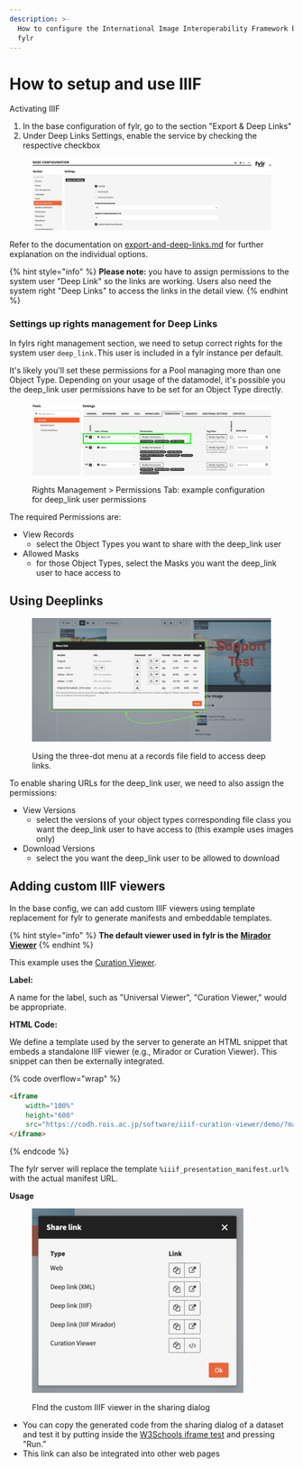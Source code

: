 ```yaml
---
description: >-
  How to configure the International Image Interoperability Framework built into
  fylr
---
```


# How to setup and use IIIF

Activating IIIF

1. In the base configuration of fylr, go to the section "Export & Deep Links"
2. Under Deep Links Settings, enable the service by checking the respective checkbox

<figure><img src="../../../.gitbook/assets/Screenshot 2025-02-06 at 17.06.17.png" alt=""><figcaption></figcaption></figure>

Refer to the documentation on [export-and-deep-links.md](../../../for-administrators/readme/export-and-deep-links.md "mention") for further explanation on the individual options.

{% hint style="info" %}
**Please note:** you have to assign permissions to the system user "Deep Link" so the links are working. Users also need the system right "Deep Links" to access the links in the detail view.
{% endhint %}

### Settings up rights management for Deep Links

In fylrs right management section, we need to setup correct rights for the system user `deep_link.`This user is included in a fylr instance per default.

It's likely you'll set these permissions for a Pool managing more than one Object Type. Depending on your usage of the datamodel, it's possible you the deep\_link user permissions have to be set for an Object Type directly.



<figure><img src="../../../.gitbook/assets/Screenshot 2025-02-26 at 15.18.48.png" alt=""><figcaption><p>Rights Management > Permissions Tab: example configuration for deep_link user permissions</p></figcaption></figure>

The required Permissions are:

* View Records
  * select the Object Types you want to share with the deep\_link user
* Allowed Masks
  * for those Object Types, select the Masks you want the deep\_link user to hace access to

## Using Deeplinks

<figure><img src="../../../.gitbook/assets/Screenshot 2025-02-06 at 17.46.34.png" alt=""><figcaption><p>Using the three-dot menu at a records file field to access deep links.</p></figcaption></figure>

To enable sharing URLs for the deep\_link user, we need to also assign the permissions:

* View Versions
  * select the versions of your object types corresponding file class you want the deep\_link user to have access to (this example uses images only)
* Download Versions
  * select the you want the deep\_link user to be allowed to download

## Adding custom IIIF viewers

In the base config, we can add custom IIIF viewers using template replacement for fylr to generate manifests and embeddable templates.

{% hint style="info" %}
**The default viewer used in fylr is the** [**Mirador Viewer**](https://projectmirador.org/)
{% endhint %}

This example uses the [Curation Viewer](https://codh.rois.ac.jp/software/iiif-curation-viewer/demo/).

**Label:**

A name for the label, such as "Universal Viewer", "Curation Viewer," would be appropriate.

**HTML Code:**

We define a template used by the server to generate an HTML snippet that embeds a standalone IIIF viewer (e.g., Mirador or Curation Viewer). This snippet can then be externally integrated.

{% code overflow="wrap" %}
```html
<iframe 
    width="100%" 
    height="600" 
    src="https://codh.rois.ac.jp/software/iiif-curation-viewer/demo/?manifest=%iiif_presentation_manifest.url%">
</iframe>
```
{% endcode %}

The fylr server will replace the template `%iiif_presentation_manifest.url%`  with  the actual manifest URL.



**Usage**

<figure><img src="../../../.gitbook/assets/Screenshot 2025-02-06 at 17.44.14.png" alt="" width="375"><figcaption><p>FInd the custom IIIF viewer in the sharing dialog</p></figcaption></figure>

* You can copy the generated code from the sharing dialog of a dataset and test it by putting inside the  [W3Schools iframe test](https://seleniumbase.io/w3schools/iframes) and pressing "Run."
* This link can also be integrated into other web pages

